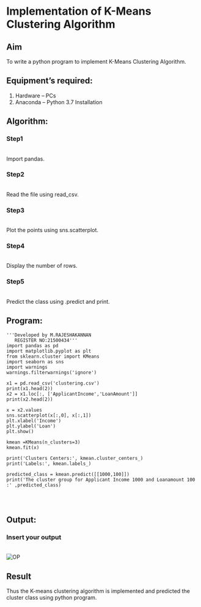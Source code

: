# Implementation of K-Means Clustering Algorithm
## Aim
To write a python program to implement K-Means Clustering Algorithm.
## Equipment’s required:
1.	Hardware – PCs
2.	Anaconda – Python 3.7 Installation

## Algorithm:

### Step1
<br>
Import pandas.

### Step2
<br>
Read the file using read_csv.

### Step3
<br>
Plot the points using sns.scatterplot.

### Step4
<br>
Display the number of rows.


### Step5
<br>
Predict the class using .predict and print.

## Program:
```
'''Developed by M.RAJESHAKANNAN
   REGISTER NO:21500434'''
import pandas as pd
import matplotlib.pyplot as plt
from sklearn.cluster import KMeans
import seaborn as sns
import warnings
warnings.filterwarnings('ignore')

x1 = pd.read_csv('clustering.csv')
print(x1.head(2))
x2 = x1.loc[:, ['ApplicantIncome','LoanAmount']]
print(x2.head(2))

x = x2.values
sns.scatterplot(x[:,0], x[:,1])
plt.xlabel('Income')
plt.ylabel('Loan')
plt.show()

kmean =KMeans(n_clusters=3)
kmean.fit(x)

print('Clusters Centers:', kmean.cluster_centers_)
print('Labels:', kmean.labels_)

predicted_class = kmean.predict([[1000,100]])
print('The cluster group for Applicant Income 1000 and Loanamount 100 :' ,predicted_class)




```
## Output:

### Insert your output

<br>![OP](https://user-images.githubusercontent.com/93901857/153828444-66b6a237-2481-4a0e-bc51-81810ed96eac.jpg)


## Result
Thus the K-means clustering algorithm is implemented and predicted the cluster class using python program.